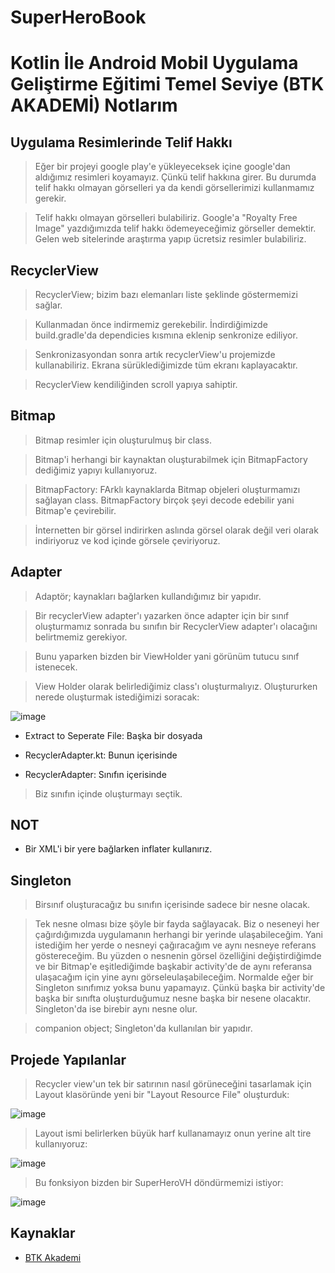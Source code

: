 # SuperHeroBook

# Kotlin İle Android Mobil Uygulama Geliştirme Eğitimi Temel Seviye (BTK AKADEMİ) Notlarım

## Uygulama Resimlerinde Telif Hakkı

> Eğer bir projeyi google play'e yükleyeceksek içine google'dan aldığımız resimleri koyamayız. Çünkü telif hakkına girer. Bu durumda telif hakkı olmayan görselleri ya da kendi görsellerimizi kullanmamız gerekir.

> Telif hakkı olmayan görselleri bulabiliriz. Google'a "Royalty Free Image" yazdığımızda telif hakkı ödemeyeceğimiz görseller demektir. Gelen web sitelerinde araştırma yapıp ücretsiz resimler bulabiliriz. 

## RecyclerView

> RecyclerView; bizim bazı elemanları liste şeklinde göstermemizi sağlar.

> Kullanmadan önce indirmemiz gerekebilir. İndirdiğimizde build.gradle'da dependicies kısmına eklenip senkronize ediliyor.

> Senkronizasyondan sonra artık recyclerView'u projemizde kullanabiliriz. Ekrana sürüklediğimizde tüm ekranı kaplayacaktır. 

> RecyclerView kendiliğinden scroll yapıya sahiptir.

## Bitmap

> Bitmap resimler için oluşturulmuş bir class.

> Bitmap'i herhangi bir kaynaktan oluşturabilmek için BitmapFactory dediğimiz yapıyı kullanıyoruz. 

> BitmapFactory: FArklı kaynaklarda Bitmap objeleri oluşturmamızı sağlayan class. BitmapFactory birçok şeyi decode edebilir yani Bitmap'e çevirebilir. 

> İnternetten bir görsel indirirken aslında görsel olarak değil veri olarak indiriyoruz ve kod içinde görsele çeviriyoruz. 

## Adapter

> Adaptör; kaynakları bağlarken kullandığımız bir yapıdır.

> Bir recyclerView adapter'ı yazarken önce adapter için bir sınıf oluşturmamız sonrada bu sınıfın bir RecyclerView adapter'ı olacağını belirtmemiz gerekiyor. 

> Bunu yaparken bizden bir ViewHolder yani görünüm tutucu sınıf istenecek.  

> View Holder olarak belirlediğimiz class'ı oluşturmalıyız. Oluştururken nerede oluşturmak istediğimizi soracak:

![image](https://user-images.githubusercontent.com/109730490/182865402-6e5ced18-be91-4f01-a379-bc92d7693236.png)

- Extract to Seperate File: Başka bir dosyada

- RecyclerAdapter.kt: Bunun içerisinde

- RecyclerAdapter: Sınıfın içerisinde

> Biz sınıfın içinde oluşturmayı seçtik. 

## NOT

- Bir XML'i bir yere bağlarken inflater kullanırız. 

## Singleton

> Birsınıf oluşturacağız bu sınıfın içerisinde sadece bir nesne olacak.

> Tek nesne olması bize şöyle bir fayda sağlayacak. Biz o neseneyi her çağırdığımızda uygulamanın herhangi bir yerinde ulaşabileceğim. Yani istediğim her yerde o nesneyi çağıracağım ve aynı nesneye referans göstereceğim. Bu yüzden o nesnenin görsel özelliğini değiştirdiğimde ve bir Bitmap'e eşitlediğimde başkabir activity'de de aynı referansa ulaşacağım için yine aynı görseleulaşabileceğim. Normalde eğer bir Singleton sınıfımız yoksa bunu yapamayız. Çünkü başka bir activity'de başka bir sınıfta oluşturduğumuz nesne başka bir nesene olacaktır. Singleton'da ise birebir aynı nesne olur. 

> companion object; Singleton'da kullanılan bir yapıdır. 
 
## Projede Yapılanlar

> Recycler view'un tek bir satırının nasıl görüneceğini tasarlamak için Layout klasöründe yeni bir "Layout Resource File" oluşturduk:

![image](https://user-images.githubusercontent.com/109730490/182859490-0cc0bc2f-fd6a-4a34-950a-fa2aa61d2f9c.png)

> Layout ismi belirlerken büyük harf kullanamayız onun yerine alt tire kullanıyoruz:

![image](https://user-images.githubusercontent.com/109730490/182859812-ee8fe87d-620d-4175-979d-df3a31c10e4e.png)

> Bu fonksiyon bizden bir SuperHeroVH döndürmemizi istiyor:

![image](https://user-images.githubusercontent.com/109730490/182869318-3ffcb9e0-65a1-4c4f-b257-11bd4f00366b.png)





## Kaynaklar

- [BTK Akademi](https://www.btkakademi.gov.tr/portal/course/kotlin-ile-android-mobil-uygulama-gelistirme-egitimi-temel-seviye-10274)
